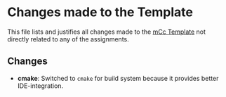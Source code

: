 # Changes made to the Template

This file lists and justifies all changes made to the [mCc Template](https://github.com/W4RH4WK/mCc) not directly related to any of the assignments.

## Changes

- **cmake**: Switched to `cmake` for build system because it provides better IDE-integration.